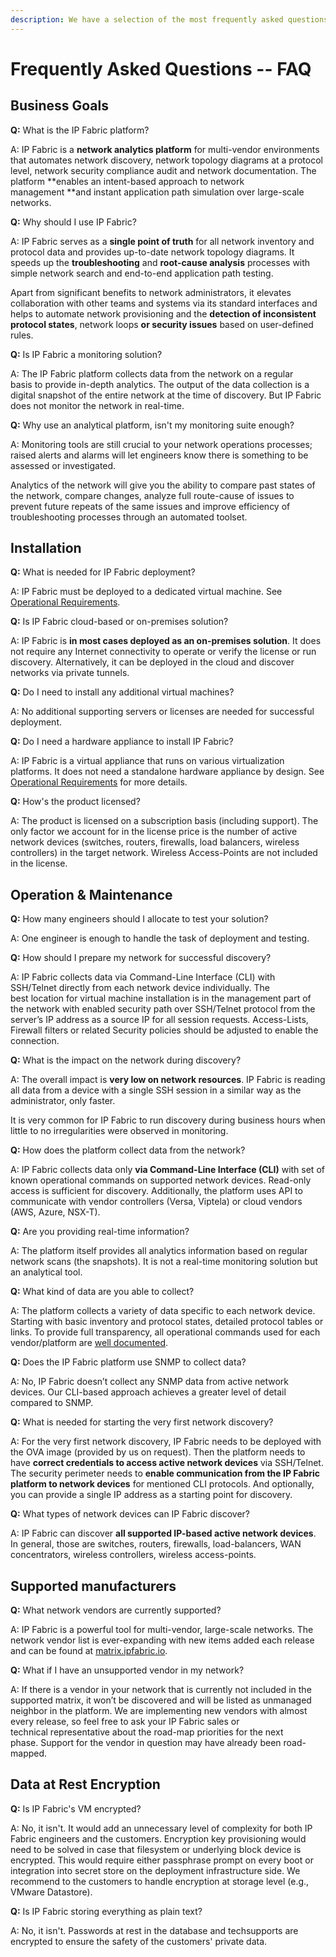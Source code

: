 ```yaml
---
description: We have a selection of the most frequently asked questions that you can check out here!
---
```


# Frequently Asked Questions -- FAQ

## Business Goals

**Q:** What is the IP Fabric platform?

A: IP Fabric is a **network analytics platform** for multi-vendor environments that automates network discovery, network topology diagrams at a protocol level, network security compliance audit and network documentation. The platform **enables an intent-based approach to network management **and instant application path simulation over large-scale networks.

**Q:** Why should I use IP Fabric?

A: IP Fabric serves as a **single point of truth** for all network inventory and protocol data and provides up-to-date network topology diagrams. It speeds up the **troubleshooting** and **root-cause analysis** processes with simple network search and end-to-end application path testing.

Apart from significant benefits to network administrators, it elevates collaboration with other teams and systems via its standard interfaces and helps to automate network provisioning and the **detection of inconsistent protocol states**, network loops **or security issues** based on user-defined rules.

**Q:** Is IP Fabric a monitoring solution?

A: The IP Fabric platform collects data from the network on a regular basis to provide in-depth analytics. The output of the data collection is a digital snapshot of the entire network at the time of discovery. But IP Fabric does not monitor the network in real-time.

**Q:** Why use an analytical platform, isn't my monitoring suite enough?

A: Monitoring tools are still crucial to your network operations processes; raised alerts and alarms will let engineers know there is something to be assessed or investigated.

Analytics of the network will give you the ability to compare past states of the network, compare changes, analyze full route-cause of issues to prevent future repeats of the same issues and improve efficiency of troubleshooting processes through an automated toolset.

## Installation

**Q:** What is needed for IP Fabric deployment?

A: IP Fabric must be deployed to a dedicated virtual machine. See [Operational Requirements](index.md#operational-requirements).

**Q:** Is IP Fabric cloud-based or on-premises solution?

A: IP Fabric is **in most cases deployed as an on-premises solution**. It does not require any Internet connectivity to operate or verify the license or run discovery. Alternatively, it can be deployed in the cloud and discover networks via private tunnels.

**Q:** Do I need to install any additional virtual machines?

A: No additional supporting servers or licenses are needed for successful deployment.

**Q:** Do I need a hardware appliance to install IP Fabric?

A: IP Fabric is a virtual appliance that runs on various virtualization platforms. It does not need a standalone hardware appliance by design. See [Operational Requirements](index.md#operational-requirements) for more details.

**Q:** How's the product licensed?

A: The product is licensed on a subscription basis (including support). The only factor we account for in the license price is the number of active network devices (switches, routers, firewalls, load balancers, wireless controllers) in the target network. Wireless Access-Points are not included in the license.

## Operation & Maintenance

**Q:** How many engineers should I allocate to test your solution?

A: One engineer is enough to handle the task of deployment and testing.

**Q:** How should I prepare my network for successful discovery?

A: IP Fabric collects data via Command-Line Interface (CLI) with SSH/Telnet directly from each network device individually. The best location for virtual machine installation is in the management part of the network with enabled security path over SSH/Telnet protocol from the server’s IP address as a source IP for all session requests. Access-Lists, Firewall filters or related Security policies should be adjusted to enable the connection.

**Q:** What is the impact on the network during discovery?

A: The overall impact is **very low on network resources**. IP Fabric is reading all data from a device with a single SSH session in a similar way as the administrator, only faster.

It is very common for IP Fabric to run discovery during business hours when little to no irregularities were observed in monitoring.

**Q:** How does the platform collect data from the network?

A: IP Fabric collects data only **via Command-Line Interface (CLI)** with set of known operational commands on supported network devices. Read-only access is sufficient for discovery. Additionally, the platform uses API to communicate with vendor controllers (Versa, Viptela) or cloud vendors (AWS, Azure, NSX-T).

**Q:** Are you providing real-time information?

A: The platform itself provides all analytics information based on regular network scans (the snapshots). It is not a real-time monitoring solution but an analytical tool.

**Q:** What kind of data are you able to collect?

A: The platform collects a variety of data specific to each network device. Starting with basic inventory and protocol states, detailed protocol tables or links. To provide full transparency, all operational commands used for each vendor/platform are [well documented](https://matrix.ipfabric.io).

**Q:** Does the IP Fabric platform use SNMP to collect data?

A: No, IP Fabric doesn’t collect any SNMP data from active network devices. Our CLI-based approach achieves a greater level of detail compared to SNMP.

**Q:** What is needed for starting the very first network discovery?

A: For the very first network discovery, IP Fabric needs to be deployed with the OVA image (provided by us on request). Then the platform needs to have **correct credentials to access active network devices** via SSH/Telnet. The security perimeter needs to **enable communication from the IP Fabric platform to network devices** for mentioned CLI protocols. And optionally, you can provide a single IP address as a starting point for discovery.

**Q:** What types of network devices can IP Fabric discover?

A: IP Fabric can discover **all supported IP-based active network devices**. In general, those are switches, routers, firewalls, load-balancers, WAN concentrators, wireless controllers, wireless access-points.

## Supported manufacturers

**Q:** What network vendors are currently supported?

A: IP Fabric is a powerful tool for multi-vendor, large-scale networks. The network vendor list is ever-expanding with new items added each release and can be found at [matrix.ipfabric.io](https://matrix.ipfabric.io).

**Q:** What if I have an unsupported vendor in my network?

A: If there is a vendor in your network that is currently not included in the supported matrix, it won’t be discovered and will be listed as unmanaged neighbor in the platform. We are implementing new vendors with almost every release, so feel free to ask your IP Fabric sales or technical representative about the road-map priorities for the next phase. Support for the vendor in question may have already been road-mapped.

## Data at Rest Encryption

**Q:** Is IP Fabric's VM encrypted?

A: No, it isn't. It would add an unnecessary level of complexity for both IP Fabric engineers and the customers. Encryption key provisioning would need to be solved in case that filesystem or underlying block device is encrypted. This would require either passphrase prompt on every boot or integration into secret store on the deployment infrastructure side. We recommend to the customers to handle encryption at storage level (e.g., VMware Datastore).

**Q:** Is IP Fabric storing everything as plain text?

A: No, it isn't. Passwords at rest in the database and techsupports are encrypted to ensure the safety of the customers' private data.
